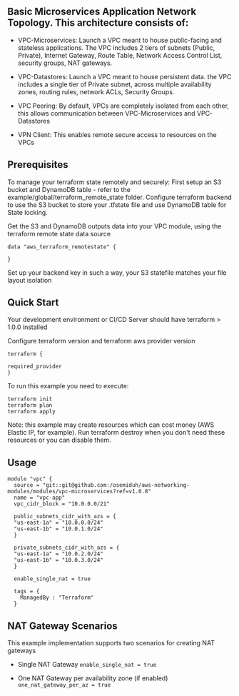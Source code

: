 ## Basic Microservices Application Network Topology. This architecture consists of:


* VPC-Microservices: Launch a VPC meant to house public-facing and stateless applications. The VPC includes 2 tiers of subnets (Public, Private), Internet Gateway, Route Table, Network Access Control List, security groups, NAT gateways.

* VPC-Datastores: Launch a VPC meant to house persistent data. the VPC includes a single tier of Private subnet, across multiple availability zones, routing rules, network ACLs, Security Groups.
  
* VPC Peering: By default, VPCs are completely isolated from each other, this allows communication between VPC-Microservices and VPC-Datastores
  
* VPN Client: This enables remote secure access to resources on the VPCs
## Prerequisites 
To manage your terraform state remotely and securely:
First setup an S3 bucket and DynamoDB table - refer to the example/global/terraform_remote_state folder.
Configure terraform backend to use the S3 bucket to store your .tfstate file and use DynamoDB table for State locking.

Get the S3 and DynamoDB outputs data into your VPC module, using the terraform remote state data source 

```
data "aws_terraform_remotestate" {

}

```

Set up your backend key in such a way, your S3 statefile matches your file layout isolation

## Quick Start
Your development environment or CI/CD Server should have terraform > 1.0.0 installed

Configure terraform version and terraform aws provider version

```
terraform {

required_provider 
}
```

To run this example you need to execute:
```
terraform init
terraform plan
terraform apply
```
Note: this example may create resources which can cost money (AWS Elastic IP, for example). Run terraform destroy when you don't need these resources or you can disable them.
## Usage


```
module "vpc" {
  source = "git::git@github.com:/osemiduh/aws-networking-modules/modules/vpc-microservices?ref=v1.0.8"
  name = "vpc-app"
  vpc_cidr_block = "10.0.0.0/21"

  public_subnets_cidr_with_azs = {
  "us-east-1a" = "10.0.0.0/24"
  "us-east-1b" = "10.0.1.0/24"
  }

  private_subnets_cidr_with_azs = {
  "us-east-1a" = "10.0.2.0/24"
  "us-east-1b" = "10.0.3.0/24"
  }
  
  enable_single_nat = true

  tags = {
    ManagedBy : "Terraform" 
  }

```

## NAT Gateway Scenarios
This example implementation supports two scenarios for creating NAT gateways
* Single NAT Gateway
   `enable_single_nat = true`

* One NAT Gateway per availability zone (if enabled)
   `one_nat_gateway_per_az = true`
